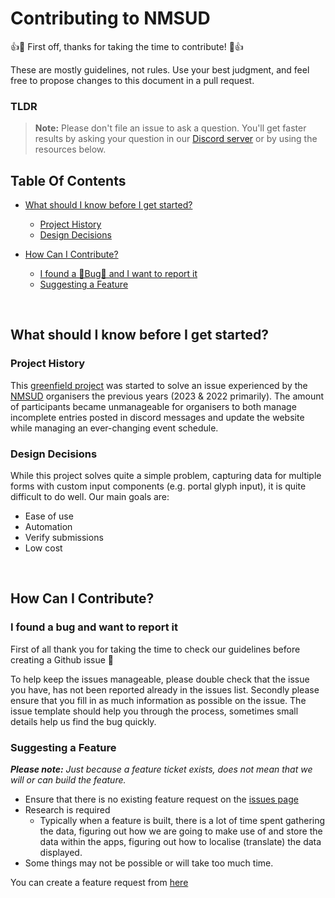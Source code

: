 # Contributing to NMSUD

:+1::tada: First off, thanks for taking the time to contribute! :tada::+1:

These are mostly guidelines, not rules. Use your best judgment, and feel free to propose changes to this document in a pull request.

### TLDR
> **Note:** Please don't file an issue to ask a question. You'll get faster results by asking your question in our [Discord server][discord] or by using the resources below.

## Table Of Contents

* [What should I know before I get started?](#what-should-i-know-before-i-get-started)
  * [Project History](#project-history)
  * [Design Decisions](#design-decisions)

* [How Can I Contribute?](#how-can-i-contribute)
  * [I found a 🐛Bug🐛 and I want to report it](#i-found-a-bug-and-want-to-report-it)
  * [Suggesting a Feature](#suggesting-a-feature)

<br />

## What should I know before I get started?

### Project History

This [greenfield project](https://en.wikipedia.org/wiki/Greenfield_project) was started to solve an issue experienced by the [NMSUD][nmsudWebsite] organisers the previous years (2023 & 2022 primarily). The amount of participants became unmanageable for organisers to both manage incomplete entries posted in discord messages and update the website while managing an ever-changing event schedule.

### Design Decisions

While this project solves quite a simple problem, capturing data for multiple forms with custom input components (e.g. portal glyph input), it is quite difficult to do well. Our main goals are:
- Ease of use
- Automation
- Verify submissions
- Low cost 

<br />

## How Can I Contribute?

### I found a bug and want to report it

First of all thank you for taking the time to check our guidelines before creating a Github issue 💪

To help keep the issues manageable, please double check that the issue you have, has not been reported already in the issues list. Secondly please ensure that you fill in as much information as possible on the issue. The issue template should help you through the process, sometimes small details help us find the bug quickly.

### Suggesting a Feature

_**Please note:** Just because a feature ticket exists, does not mean that we will or can build the feature._ 

- Ensure that there is no existing feature request on the [issues page](https://github.com/NMSUD/Form/issues)
- Research is required
  - Typically when a feature is built, there is a lot of time spent gathering the data, figuring out how we are going to make use of and store the data within the apps, figuring out how to localise (translate) the data displayed.
- Some things may not be possible or will take too much time.

You can create a feature request from [here](https://github.com/NMSUD/Form/issues/new?assignees=&labels=idea&template=---feature-request.yaml)


<!-- Links used in the page -->
[nmsudWebsite]: https://nmsud.com
[githubSecurityAdvisory]: https://github.com/NMSUD/Form/security/advisories
[contactEmail]: support@nmsassistant.com
[discord]: https://discord.gg/jQrNeWeTwR
